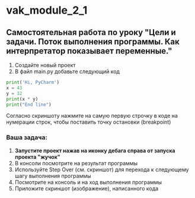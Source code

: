 # vak_module_2_1
## Самостоятельная работа по уроку "Цели и задачи. Поток выполнения программы. Как интерпретатор показывает переменные."
1. Создайте новый проект
2. В файл main.py добавьте следующий код
```python
print('Hi, PyCharm')
x = 43
y = 32
print(x * y)
print("End line")
```
Согласно скриншоту нажмите на самую первую строчку в коде на нумерации строк, чтобы поставить точку остановки (breakpoint)  
### Ваша задача:
1. **Запустите проект нажав на иконку дебага справа от запуска проекта "жучок"**
2. В консоли посмотрите на результат программы
3. Используйте Step Over (см. скриншот) для перехода к следующему шагу выполнения программы
4. Посмотрите на консоль и на ход выполнения программы
5. Приложите скриншот (изображение), написанного кода
